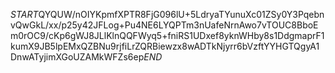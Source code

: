 $START$QYQUW/nOIYKpmfXPTR8FjG096lU+5LdryaTYunuXc01ZSy0Y3PqebnvQwGkL/xx/p25y42JFLog+Pu4NE6LYQPTm3nUafeNrnAwo7vTOUC8BboEm0rOC9/cKp6gWJ8JLlKlnQQFWyq5+fniRS1UDxef8yknWHby8s1DdgmaprF1kumX9JB5lpEMxQZBNu9rjfiLrZQRBiewzx8wADTkNjyrr6bVzftYYHGTQgyA1DnwATyjimXGoUZAMkWFZs6ep$END$